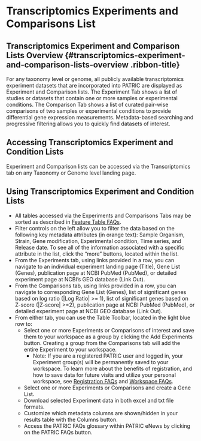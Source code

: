 # Transcriptomics Experiments and Comparisons List


## Transcriptomics Experiment and Comparison Lists Overview {#transcriptomics-experiment-and-comparison-lists-overview .ribbon-title}

For any taxonomy level or genome, all publicly available
transcriptomics experiment datasets that are incorporated into PATRIC
are displayed as Experiment and Comparison lists. The Experiment Tab
shows a list of studies or datasets that contain one or more samples or
experimental conditions. The Comparison Tab shows a list of curated
pair-wise comparisons of two samples or experimental conditions to
provide differential gene expression measurements. Metadata-based
searching and progressive filtering allows you to quickly find datasets
of interest.

## Accessing Transcriptomics Experiment and Condition Lists

Experiment and Comparison lists can be accessed via the Transcriptomics
tab on any Taxonomy or Genome level landing page.

## Using Transcriptomics Experiment and Condition Lists

-   All tables accessed via the Experiments and Comparisons Tabs may be
    sorted as described in [Feature Table FAQs](/content/Feature_Table).
-   Filter controls on the left allow you to filter the data based on
    the following key metadata attributes (in orange text): Sample
    Organism, Strain, Gene modification, Experimental condition, Time
    series, and Release date. To see all of the information associated
    with a specific attribute in the list, click the “more” buttons,
    located within the list.
-   From the Experiments tab, using links provided in a row, you can
    navigate to an individual experiment landing page (Title), Gene List
    (Genes), publication page at NCBI PubMed (PubMed), or detailed
    experiment page at NCBI’s GEO database (Link Out).
-   From the Comparisons tab, using links provided in a row, you can
    navigate to corresponding Gene List (Genes), list of significant
    genes based on log ratio (|Log Ratio| &gt;= 1), list of significant
    genes based on Z-score (|Z-score| &gt;=2), publication page at NCBI
    PubMed (PubMed), or detailed experiment page at NCBI GEO database
    (Link Out).
-   From either tab, you can use the Table Toolbar, located in the light
    blue row to:
    -   Select one or more Experiments or Comparisons of interest and
        save them to your workspace as a group by clicking the Add
        Experiments button. Creating a group from the Comparisons tab
        will add the entire Experiment to your workspace.
        -   Note: If you are a registered PATRIC user and logged in,
            your Experiment group(s) will be permanently saved to your
            workspace. To learn more about the benefits of registration,
            and how to save data for future visits and utilize your
            personal workspace, see [Registration FAQs](/content/Registration) and [Workspace FAQs](/content/Workspace_and_Groups).
    -   Select one or more Experiments or Comparisons and create a Gene
        List.
    -   Download selected Experiment data in both excel and txt file
        formats.
    -   Customize which metadata columns are shown/hidden in your
        results table with the Columns button.
    -   Access the PATRIC FAQs glossary within PATRIC eNews by clicking
        on the PATRIC FAQs button.
